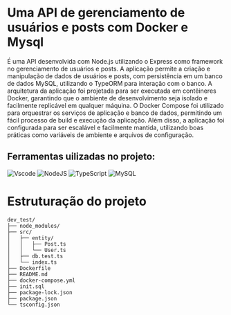# Uma API de gerenciamento de usuários e posts com Docker e Mysql

É uma API desenvolvida com Node.js utilizando o Express como framework no gerenciamento de usuários e posts. A aplicação permite a criação e manipulação de dados de usuários e posts, com persistência em um banco de dados MySQL, utilizando o TypeORM para interação com o banco. A arquitetura da aplicação foi projetada para ser executada em contêineres Docker, garantindo que o ambiente de desenvolvimento seja isolado e facilmente replicável em qualquer máquina. O Docker Compose foi utilizado para orquestrar os serviços de aplicação e banco de dados, permitindo um fácil processo de build e execução da aplicação. Além disso, a aplicação foi configurada para ser escalável e facilmente mantida, utilizando boas práticas como variáveis de ambiente e arquivos de configuração.

## Ferramentas uilizadas no projeto:

![Vscode](https://img.shields.io/badge/Vscode-007ACC?style=for-the-badge&logo=visual-studio-code&logoColor=white)
![NodeJS](https://img.shields.io/badge/node.js-6DA55F?style=for-the-badge&logo=node.js&logoColor=white)
![TypeScript](https://img.shields.io/badge/TypeScript-007ACC?style=for-the-badge&logo=typescript&logoColor=white)
![MySQL](https://img.shields.io/badge/MySQL-00000F?style=for-the-badge&logo=mysql&logoColor=white)

# Estruturação do projeto

```
dev_test/
├── node_modules/                    
├── src/                             
│   ├── entity/                      
│   │   ├── Post.ts                  
│   │   └── User.ts                  
│   ├── db.test.ts                   
│   └── index.ts                     
├── Dockerfile                       
├── README.md                        
├── docker-compose.yml               
├── init.sql                         
├── package-lock.json                
├── package.json                     
└── tsconfig.json                    
```
